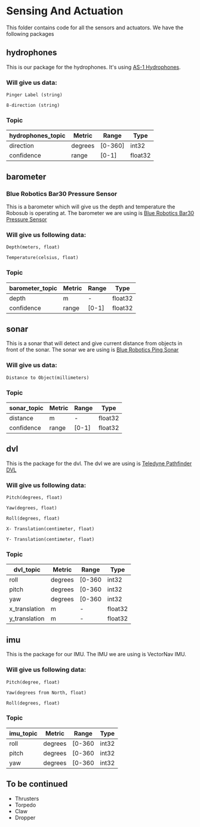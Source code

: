 # Sensing And Actuation
This folder contains code for all the sensors and actuators. We have the following packages


## hydrophones
This is our package for the hydrophones. It's using [AS-1 Hydrophones](https://www.aquarianaudio.com/as-1-hydrophone.html).

### Will give us data:

`Pinger Label (string)`

`8-direction (string)`

### Topic
| hydrophones_topic                 | Metric      | Range       | Type      |
| ----------------------------------| ----------- |-----------  | ----------|
| direction                         | degrees     |[0-360]      | int32     |
| confidence                        | range       |[0-1]        | float32   |



## barometer

### Blue Robotics Bar30 Pressure Sensor
This is a barometer which will give us the depth and temperature the Robosub is operating at. The barometer we are using is [Blue Robotics Bar30 Pressure Sensor](https://github.com/bluerobotics/Bar30-Pressure-Sensor)

### Will give us following data:

`Depth(meters, float)`

`Temperature(celsius, float)`

### Topic
| barometer_topic                   | Metric      | Range       | Type      |
| ----------------------------------| ----------- |-----------  | ----------|
| depth                             | m           | -           | float32   |
| confidence                        | range       |[0-1]        | float32   |


## sonar

This is a sonar that will detect and give current distance from objects in front of the sonar. The sonar we are using is [Blue Robotics Ping Sonar](https://bluerobotics.com/store/sensors-sonars-cameras/sonar/ping-sonar-r2-rp/)

### Will give us data:

`Distance to Object(millimeters)`

### Topic
| sonar_topic                       | Metric      | Range       | Type      |
| ----------------------------------| ----------- |-----------  | ----------|
| distance                          | m           | -           | float32   |
| confidence                        | range       |[0-1]        | float32   |


## dvl
This is the package for the dvl. The dvl we are using is [Teledyne Pathfinder DVL](https://www.eol.ucar.edu/system/files/VN100manual.pdf)

### Will give us following data:

`Pitch(degrees, float)`

`Yaw(degrees, float)`

`Roll(degrees, float)`

`X- Translation(centimeter, float)`

`Y- Translation(centimeter, float)`

### Topic

| dvl_topic                         | Metric      | Range       | Type      |
| ----------------------------------| ----------- |-----------  | ----------|
| roll                              | degrees     |[0-360       | int32     |
| pitch                             | degrees     |[0-360       | int32     |
| yaw                               | degrees     |[0-360       | int32     |
| x_translation                     | m           |-            | float32   |
| y_translation                     | m           |-            | float32   |


## imu
This is the package for our IMU. The IMU we are using is VectorNav IMU.

### Will give us following data:

`Pitch(degree, float)`

`Yaw(degrees from North, float)`

`Roll(degrees, float)`


### Topic

| imu_topic                         | Metric      | Range       | Type      |
| ----------------------------------| ----------- |-----------  | ----------|
| roll                              | degrees     |[0-360       | int32     |
| pitch                             | degrees     |[0-360       | int32     |
| yaw                               | degrees     |[0-360       | int32     |


## To be continued

 - Thrusters
 - Torpedo
 - Claw
 - Dropper

